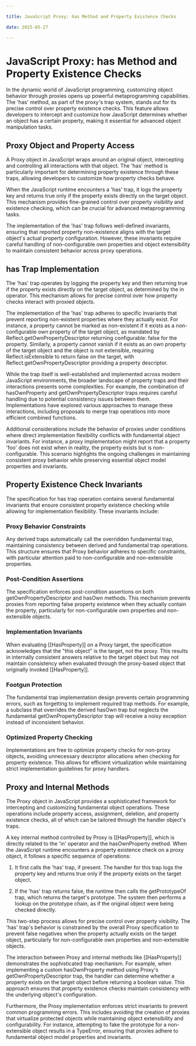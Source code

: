 ```yaml
---

title: JavaScript Proxy: has Method and Property Existence Checks

date: 2025-05-27

---
```



# JavaScript Proxy: has Method and Property Existence Checks

In the dynamic world of JavaScript programming, customizing object behavior through proxies opens up powerful metaprogramming capabilities. The 'has' method, as part of the proxy's trap system, stands out for its precise control over property existence checks. This feature allows developers to intercept and customize how JavaScript determines whether an object has a certain property, making it essential for advanced object manipulation tasks.


## Proxy Object and Property Access

A Proxy object in JavaScript wraps around an original object, intercepting and controlling all interactions with that object. The 'has' method is particularly important for determining property existence through these traps, allowing developers to customize how property checks behave.

When the JavaScript runtime encounters a 'has' trap, it logs the property key and returns true only if the property exists directly on the target object. This mechanism provides fine-grained control over property visibility and existence checking, which can be crucial for advanced metaprogramming tasks.

The implementation of the 'has' trap follows well-defined invariants, ensuring that reported property non-existence aligns with the target object's actual property configuration. However, these invariants require careful handling of non-configurable own properties and object extensibility to maintain consistent behavior across proxy operations.


## has Trap Implementation

The 'has' trap operates by logging the property key and then returning true if the property exists directly on the target object, as determined by the in operator. This mechanism allows for precise control over how property checks interact with proxied objects.

The implementation of the 'has' trap adheres to specific invariants that prevent reporting non-existent properties where they actually exist. For instance, a property cannot be marked as non-existent if it exists as a non-configurable own property of the target object, as mandated by Reflect.getOwnPropertyDescriptor returning configurable: false for the property. Similarly, a property cannot vanish if it exists as an own property of the target object and the object is not extensible, requiring Reflect.isExtensible to return false on the target, with Reflect.getOwnPropertyDescriptor providing a property descriptor.

While the trap itself is well-established and implemented across modern JavaScript environments, the broader landscape of property traps and their interactions presents some complexities. For example, the combination of hasOwnProperty and getOwnPropertyDescriptor traps requires careful handling due to potential consistency issues between them. Implementations have explored various approaches to manage these interactions, including proposals to merge trap operations into more efficient combined functions.

Additional considerations include the behavior of proxies under conditions where direct implementation flexibility conflicts with fundamental object invariants. For instance, a proxy implementation might report that a property 'foo' does not exist when in reality, the property exists but is non-configurable. This scenario highlights the ongoing challenges in maintaining consistent proxy behavior while preserving essential object model properties and invariants.


## Property Existence Check Invariants

The specification for has trap operation contains several fundamental invariants that ensure consistent property existence checking while allowing for implementation flexibility. These invariants include:


### Proxy Behavior Constraints

Any derived traps automatically call the overridden fundamental trap, maintaining consistency between derived and fundamental trap operations. This structure ensures that Proxy behavior adheres to specific constraints, with particular attention paid to non-configurable and non-extensible properties.


### Post-Condition Assertions

The specification enforces post-condition assertions on both getOwnPropertyDescriptor and hasOwn methods. This mechanism prevents proxies from reporting false property existence when they actually contain the property, particularly for non-configurable own properties and non-extensible objects.


### Implementation Invariants

When evaluating [[HasProperty]] on a Proxy target, the specification acknowledges that the "this object" is the target, not the proxy. This results in internally consistent answers relative to the target object but may not maintain consistency when evaluated through the proxy-based object that originally invoked [[HasProperty]].


### Footgun Protection

The fundamental trap implementation design prevents certain programming errors, such as forgetting to implement required trap methods. For example, a subclass that overrides the derived hasOwn trap but neglects the fundamental getOwnPropertyDescriptor trap will receive a noisy exception instead of inconsistent behavior.


### Optimized Property Checking

Implementations are free to optimize property checks for non-proxy objects, avoiding unnecessary descriptor allocations when checking for property existence. This allows for efficient virtualization while maintaining strict implementation guidelines for proxy handlers.


## Proxy and Internal Methods

The Proxy object in JavaScript provides a sophisticated framework for intercepting and customizing fundamental object operations. These operations include property access, assignment, deletion, and property existence checks, all of which can be tailored through the handler object's traps.

A key internal method controlled by Proxy is [[HasProperty]], which is directly related to the 'in' operator and the hasOwnProperty method. When the JavaScript runtime encounters a property existence check on a proxy object, it follows a specific sequence of operations:

1. It first calls the 'has' trap, if present. The handler for this trap logs the property key and returns true only if the property exists on the target object.

2. If the 'has' trap returns false, the runtime then calls the getPrototypeOf trap, which returns the target's prototype. The system then performs a lookup on the prototype chain, as if the original object were being checked directly.

This two-step process allows for precise control over property visibility. The 'has' trap's behavior is constrained by the overall Proxy specification to prevent false negatives when the property actually exists on the target object, particularly for non-configurable own properties and non-extensible objects.

The interaction between Proxy and internal methods like [[HasProperty]] demonstrates the sophisticated trap mechanism. For example, when implementing a custom hasOwnProperty method using Proxy's getOwnPropertyDescriptor trap, the handler can determine whether a property exists on the target object before returning a boolean value. This approach ensures that property existence checks maintain consistency with the underlying object's configuration.

Furthermore, the Proxy implementation enforces strict invariants to prevent common programming errors. This includes avoiding the creation of proxies that virtualize protected objects while maintaining object extensibility and configurability. For instance, attempting to fake the prototype for a non-extensible object results in a TypeError, ensuring that proxies adhere to fundamental object model properties and invariants.


